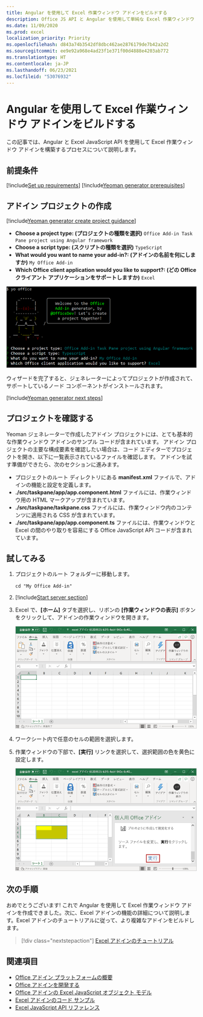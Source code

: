 ```yaml
---
title: Angular を使用して Excel 作業ウィンドウ アドインをビルドする
description: Office JS API と Angular を使用して単純な Excel 作業ウィンドウ アドインを作成する方法について説明します。
ms.date: 11/09/2020
ms.prod: excel
localization_priority: Priority
ms.openlocfilehash: d843a74b3542df8dbc462ae2876179de7b42a2d2
ms.sourcegitcommit: ee9e92a968e4ad23f1e371f00d4888e4203ab772
ms.translationtype: HT
ms.contentlocale: ja-JP
ms.lasthandoff: 06/23/2021
ms.locfileid: "53076932"
---
```

# <a name="build-an-excel-task-pane-add-in-using-angular"></a>Angular を使用して Excel 作業ウィンドウ アドインをビルドする

この記事では、Angular と Excel JavaScript API を使用して Excel 作業ウィンドウ アドインを構築するプロセスについて説明します。

## <a name="prerequisites"></a>前提条件

[!include[Set up requirements](../includes/set-up-dev-environment-beforehand.md)]
[!include[Yeoman generator prerequisites](../includes/quickstart-yo-prerequisites.md)]

## <a name="create-the-add-in-project"></a>アドイン プロジェクトの作成

[!include[Yeoman generator create project guidance](../includes/yo-office-command-guidance.md)]

- **Choose a project type: (プロジェクトの種類を選択)** `Office Add-in Task Pane project using Angular framework`
- **Choose a script type: (スクリプトの種類を選択)** `TypeScript`
- **What would you want to name your add-in?: (アドインの名前を何にしますか)** `My Office Add-in`
- **Which Office client application would you like to support?: (どの Office クライアント アプリケーションをサポートしますか)** `Excel`

![プロジェクトの種類が Angular フレームワークに設定されている Yeoman Office アドイン ジェネレーター コマンドライン インターフェイスのスクリーンショット。](../images/yo-office-excel-angular-2.png)

ウィザードを完了すると、ジェネレーターによってプロジェクトが作成されて、サポートしているノード コンポーネントがインストールされます。

[!include[Yeoman generator next steps](../includes/yo-office-next-steps.md)]

## <a name="explore-the-project"></a>プロジェクトを確認する

Yeoman ジェネレーターで作成したアドイン プロジェクトには、とても基本的な作業ウィンドウ アドインのサンプル コードが含まれています。 アドイン プロジェクトの主要な構成要素を確認したい場合は、コード エディターでプロジェクトを開き、以下に一覧表示されているファイルを確認します。 アドインを試す準備ができたら、次のセクションに進みます。

- プロジェクトのルート ディレクトリにある **manifest.xml** ファイルで、アドインの機能と設定を定義します。
- **./src/taskpane/app/app.component.html** ファイルには、作業ウィンドウ用の HTML マークアップが含まれています。
- **./src/taskpane/taskpane.css** ファイルには、作業ウィンドウ内のコンテンツに適用される CSS が含まれています。
- **./src/taskpane/app/app.component.ts** ファイルには、作業ウィンドウと Excel の間のやり取りを容易にする Office JavaScript API コードが含まれています。

## <a name="try-it-out"></a>試してみる

1. プロジェクトのルート フォルダーに移動します。

    ```command&nbsp;line
    cd "My Office Add-in"
    ```

2. [!include[Start server section](../includes/quickstart-yo-start-server-excel.md)] 

3. Excel で、**[ホーム]** タブを選択し、リボンの **[作業ウィンドウの表示]** ボタンをクリックして、アドインの作業ウィンドウを開きます。

    ![[作業ウィンドウの表示] ボタンが強調表示されている Excel ホーム メニューのスクリーンショット。](../images/excel-quickstart-addin-3b.png)

4. ワークシート内で任意のセルの範囲を選択します。

5. 作業ウィンドウの下部で、**[実行]** リンクを選択して、選択範囲の色を黄色に設定します。

    ![アドイン作業ウィンドウが開いており、アドイン作業ウィンドウで [実行] ボタンが強調表示されている Excel のスクリーンショット。](../images/excel-quickstart-addin-3c.png)

## <a name="next-steps"></a>次の手順

おめでとうございます! これで Angular を使用して Excel 作業ウィンドウ アドインを作成できました。次に、Excel アドインの機能の詳細について説明します。Excel アドインのチュートリアルに従って、より複雑なアドインをビルドします。

> [!div class="nextstepaction"]
> [Excel アドインのチュートリアル](../tutorials/excel-tutorial.md)

## <a name="see-also"></a>関連項目

* [Office アドイン プラットフォームの概要](../overview/office-add-ins.md)
* [Office アドインを開発する](../develop/develop-overview.md)
* [Office アドインの Excel JavaScript オブジェクト モデル](../excel/excel-add-ins-core-concepts.md)
* [Excel アドインのコード サンプル](https://developer.microsoft.com/office/gallery/?filterBy=Samples,Excel)
* [Excel JavaScript API リファレンス](../reference/overview/excel-add-ins-reference-overview.md)
